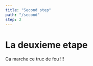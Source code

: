 ```yaml
---
title: "Second step"
path: "/second"
step: 2
---
```


# La deuxieme etape

Ca marche ce truc de fou !!!
